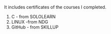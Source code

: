 It includes certificates of the courses I completed.
1. C - from SOLOLEARN
2. LINUX -from NDG
3. GitHub - from SKILLUP